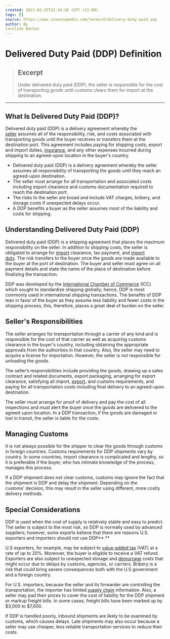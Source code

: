 ```yaml
---
created: 2021-02-25T22:34:20 (UTC +11:00)
tags: []
source: https://www.investopedia.com/terms/d/delivery-duty-paid.asp
author: By
Caroline Banton
---
```


# Delivered Duty Paid (DDP) Definition

> ## Excerpt
> Under delivered duty paid (DDP), the seller is responsible for the cost of transporting goods until customs clears them for import at the destination.

---
## What Is Delivered Duty Paid (DDP)?

Delivered duty paid (DDP) is a delivery agreement whereby the [seller](https://www.investopedia.com/terms/s/seller.asp) assumes all of the responsibility, risk, and costs associated with transporting goods until the buyer receives or transfers them at the destination port. This agreement includes paying for shipping costs, export and import duties, [insurance](https://www.investopedia.com/terms/i/insurance.asp), and any other expenses incurred during shipping to an agreed-upon location in the buyer's country. 

-   Delivered duty paid (DDP) is a delivery agreement whereby the seller assumes all responsibility of transporting the goods until they reach an agreed-upon destination.
-   The seller must arrange for all transportation and associated costs including export clearance and customs documentation required to reach the destination port.
-   The risks to the seller are broad and include VAT charges, bribery, and storage costs if unexpected delays occur.
-   A DDP benefits a buyer as the seller assumes most of the liability and costs for shipping.

## Understanding Delivered Duty Paid (DDP)

Delivered duty paid (DDP) is a shipping agreement that places the maximum responsibility on the seller. In addition to shipping costs, the seller is obligated to arrange for [import](https://www.investopedia.com/terms/i/import.asp) clearance, tax payment, and [import duty](https://www.investopedia.com/terms/i/import-duty.asp). The risk transfers to the buyer once the goods are made available to the buyer at the port of destination. The buyer and seller must agree on all payment details and state the name of the place of destination before finalizing the transaction.

DDP was developed by the [International Chamber of Commerce](https://www.investopedia.com/terms/i/international-chamber-of-commerce-icc.asp) (ICC) which sought to standardize shipping globally; hence, DDP is most commonly used in international shipping transactions. The benefits of DDP lean in favor of the buyer as they assume less liability and fewer costs in the shipping process, this, therefore, places a great deal of burden on the seller.

## Seller's Responsibilities

The seller arranges for transportation through a carrier of any kind and is responsible for the cost of that carrier as well as acquiring customs clearance in the buyer's country, including obtaining the appropriate approvals from the authorities in that country. Also, the seller may need to acquire a license for importation. However, the seller is not responsible for unloading the goods.

The seller’s responsibilities include providing the goods, drawing up a sales contract and related documents, export packaging, arranging for export clearance, satisfying all import, [export](https://www.investopedia.com/terms/e/export.asp), and customs requirements, and paying for all transportation costs including final delivery to an agreed-upon destination.

The seller must arrange for proof of delivery and pay the cost of all inspections and must alert the buyer once the goods are delivered to the agreed-upon location. In a DDP transaction, if the goods are damaged or lost in transit, the seller is liable for the costs.

## Managing Customs

It is not always possible for the shipper to clear the goods through customs in foreign countries. Customs requirements for DDP shipments vary by country. In some countries, import clearance is complicated and lengthy, so it is preferable if the buyer, who has intimate knowledge of the process, manages this process.

If a DDP shipment does not clear customs, customs may ignore the fact that the shipment is DDP and delay the shipment. Depending on the customs' decision, this may result in the seller using different, more costly delivery methods.

## Special Considerations

DDP is used when the cost of supply is relatively stable and easy to predict. The seller is subject to the most risk, so DDP is normally used by advanced suppliers; however, some experts believe that there are reasons U.S. exporters and importers should not use DDP**.**

U.S exporters, for example, may be subject to [value-added tax](https://www.investopedia.com/terms/v/valueaddedtax.asp) (VAT) at a rate of up to 20%. Moreover, the buyer is eligible to receive a VAT refund. Exporters are also subject to unexpected storage and [demurrage](https://www.investopedia.com/terms/d/demurrage.asp) costs that might occur due to delays by customs, agencies, or carriers. Bribery is a risk that could bring severe consequences both with the U.S government and a foreign country.

For U.S. importers, because the seller and its forwarder are controlling the transportation, the importer has limited [supply chain](https://www.investopedia.com/terms/s/supplychain.asp) information. Also, a seller may pad their prices to cover the cost of liability for the DDP shipment or markup freight bills. In some cases, freight bills have been marked up by $3,000 to $7,000.

If DDP is handled poorly, inbound shipments are likely to be examined by customs, which causes delays. Late shipments may also occur because a seller may use cheaper, less reliable transportation services to reduce their costs.
